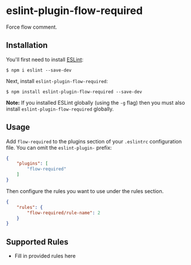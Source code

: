 # eslint-plugin-flow-required

Force flow comment.

## Installation

You'll first need to install [ESLint](http://eslint.org):

```
$ npm i eslint --save-dev
```

Next, install `eslint-plugin-flow-required`:

```
$ npm install eslint-plugin-flow-required --save-dev
```

**Note:** If you installed ESLint globally (using the `-g` flag) then you must also install `eslint-plugin-flow-required` globally.

## Usage

Add `flow-required` to the plugins section of your `.eslintrc` configuration file. You can omit the `eslint-plugin-` prefix:

```json
{
    "plugins": [
        "flow-required"
    ]
}
```


Then configure the rules you want to use under the rules section.

```json
{
    "rules": {
        "flow-required/rule-name": 2
    }
}
```

## Supported Rules

* Fill in provided rules here





